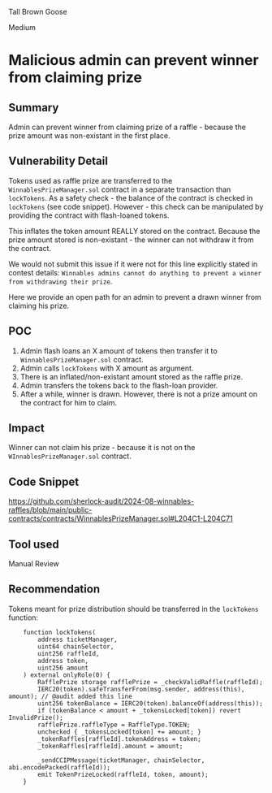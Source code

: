 Tall Brown Goose

Medium

# Malicious admin can prevent winner from claiming prize

## Summary

Admin can prevent winner from claiming prize of a raffle - because the prize amount was non-existant in the first place.

## Vulnerability Detail

Tokens used as raffle prize are transferred to the `WinnablesPrizeManager.sol` contract in a separate transaction than `lockTokens`. As a safety check - the balance of the contract is checked in `lockTokens` (see code snippet). However - this check can be manipulated by providing the contract with flash-loaned tokens.

This inflates the token amount REALLY stored on the contract. Because the prize amount stored is non-existant - the winner can not withdraw it from the contract.

We would not submit this issue if it were not for this line explicitly stated in contest details:
`Winnables admins cannot do anything to prevent a winner from withdrawing their prize`.

Here we provide an open path for an admin to prevent a drawn winner from claiming his prize.

## POC

1. Admin flash loans an X amount of tokens then transfer it to `WinnablesPrizeManager.sol` contract.
2. Admin calls `lockTokens` with X amount as argument.
3. There is an inflated/non-existant amount stored as the raffle prize.
4. Admin transfers the tokens back to the flash-loan provider.
5. After a while, winner is drawn. However, there is not a prize amount on the contract for him to claim.
 
## Impact

Winner can not claim his prize - because it is not on the `WInnablesPrizeManager.sol` contract.

## Code Snippet

https://github.com/sherlock-audit/2024-08-winnables-raffles/blob/main/public-contracts/contracts/WinnablesPrizeManager.sol#L204C1-L204C71

## Tool used

Manual Review

## Recommendation

Tokens meant for prize distribution should be transferred in the `lockTokens` function:

```solidity
    function lockTokens(
        address ticketManager,
        uint64 chainSelector,
        uint256 raffleId,
        address token,
        uint256 amount
    ) external onlyRole(0) {
        RafflePrize storage rafflePrize = _checkValidRaffle(raffleId);
        IERC20(token).safeTransferFrom(msg.sender, address(this), amount); // @audit added this line
        uint256 tokenBalance = IERC20(token).balanceOf(address(this));
        if (tokenBalance < amount + _tokensLocked[token]) revert InvalidPrize();
        rafflePrize.raffleType = RaffleType.TOKEN;
        unchecked { _tokensLocked[token] += amount; }
        _tokenRaffles[raffleId].tokenAddress = token;
        _tokenRaffles[raffleId].amount = amount;

        _sendCCIPMessage(ticketManager, chainSelector, abi.encodePacked(raffleId));
        emit TokenPrizeLocked(raffleId, token, amount);
    }
```